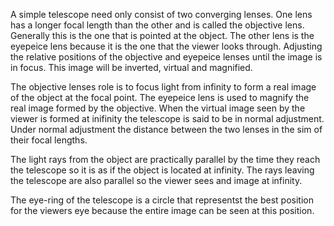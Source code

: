 A simple telescope need only consist of two converging lenses. One lens has a longer focal length than the other and is called the objective lens. Generally this is the one that is pointed at the object. The other lens is the eyepeice lens because it is the one that the viewer looks through. Adjusting the relative positions of the objective and eyepeice lenses until the image is in focus. This image will be inverted, virtual and magnified.

The objective lenses role is to focus light from infinity to form a real image of the object at the focal point. The eyepeice lens is used to magnify the real image formed by the objective. When the virtual image seen by the viewer is formed at inifinity the telescope is said to be in normal adjustment. Under normal adjustment the distance between the two lenses in the sim of their focal lengths.

The light rays from the object are practically parallel by the time they reach the telescope so it is as if the object is located at infinity. The rays leaving the telescope are also parallel so the viewer sees and image at infinity.

The eye-ring of the telescope is a circle that representst the best position for the viewers eye because the entire image can be seen at this position.
